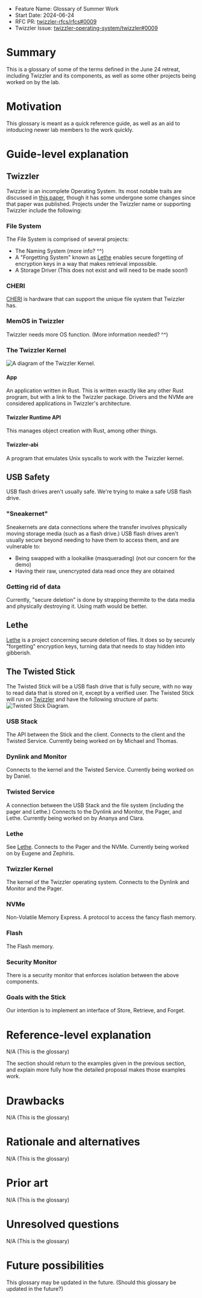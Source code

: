 - Feature Name: Glossary of Summer Work
- Start Date: 2024-06-24
- RFC PR: [twizzler-rfcs/rfcs#0009](https://github.com/twizzler-operating-system/rfcs/pull/0009)
- Twizzler Issue: [twizzler-operating-system/twizzler#0009](https://github.com/twizzler-operating-system/twizzler/issues/0009)

# Summary
[summary]: #summary

This is a glossary of some of the terms defined in the June 24 retreat, including Twizzler and its components, as well as some other projects being worked on by the lab.

# Motivation
[motivation]: #motivation

This glossary is meant as a quick reference guide, as well as an aid to intoducing newer lab members to the work quickly.

# Guide-level explanation
[guide-level-explanation]: #guide-level-explanation

## Twizzler
Twizzler is an incomplete Operating System. Its most notable traits are discussed in [this paper](https://www.usenix.org/system/files/atc20-bittman.pdf), though it has some undergone some changes since that paper was published.
Projects under the Twizzler name or supporting Twizzler include the following:
### File System
The File System is comprised of several projects:
- The Naming System (more info? ^^)
- A "Forgetting System" known as [Lethe](https://cs-people.bu.edu/dstara/pdfs/Lethe.pdf)  enables secure forgetting of encryption keys in a way that makes retrieval impossible.
- A Storage Driver (This does not exist and will need to be made soon!)
### CHERI
[CHERI](https://www.cl.cam.ac.uk/research/security/ctsrd/cheri/) is hardware that can support the unique file system that Twizzler has.
### MemOS in Twizzler
Twizzler needs more OS function. (More information needed? ^^)
### The Twizzler Kernel
![A diagram of the Twizzler Kernel.](/../assets/twz_kernel_diagram_black.svg)
#### App
An application written in Rust. This is written exactly like any other Rust program, but with a link to the Twizzler package. Drivers and the NVMe are considered applications in Twizzler's architecture.
#### Twizzler Runtime API
This manages object creation with Rust, among other things.
#### Twizzler-abi
A program that emulates Unix syscalls to work with the Twizzler kernel.

## USB Safety
USB flash drives aren't usually safe. We're trying to make a safe USB flash drive.
### "Sneakernet"
Sneakernets are data connections where the transfer involves physically moving storage media (such as a flash drive.) USB flash drives aren't usually secure beyond needing to have them to access them, and are vulnerable to:
- Being swapped with a lookalike (masquerading) (not our concern for the demo)
- Having their raw, unencrypted data read once they are obtained
### Getting rid of data
Currently, "secure deletion" is done by strapping thermite to the data media and physically destroying it. Using math would be better.

## Lethe
[Lethe](https://dl.acm.org/doi/pdf/10.1145/3578353.3589541) is a project concerning secure deletion of files. It does so by securely "forgetting" encryption keys, turning data that needs to stay hidden into gibberish.

## The Twisted Stick
The Twisted Stick will be a USB flash drive that is fully secure, with no way to read data that is stored on it, except by a verified user.
The Twisted Stick will run on [Twizzler]() and have the following structure of parts:
![Twisted Stick Diagram.](/../assets/twisted_stick_layout_black.svg)
### USB Stack
The API between the Stick and the client.
Connects to the client and the Twisted Service.
Currently being worked on by Michael and Thomas.
### Dynlink and Monitor
Connects to the kernel and the Twisted Service.
Currently being worked on by Daniel.
### Twisted Service
A connection between the USB Stack and the file system (including the pager and Lethe.)
Connects to the Dynlink and Monitor, the Pager, and Lethe.
Currently being worked on by Ananya and Clara.
### Lethe
See [Lethe](https://dl.acm.org/doi/pdf/10.1145/3578353.3589541).
Connects to the Pager and the NVMe.
Currently being worked on by Eugene and Zephiris.
### Twizzler Kernel
The kernel of the Twizzler operating system.
Connects to the Dynlink and Monitor and the Pager.
### NVMe
Non-Volatile Memory Express. A protocol to access the fancy flash memory.
### Flash
The Flash memory.
### Security Monitor
There is a security monitor that enforces isolation between the above components.
### Goals with the Stick
Our intention is to implement an interface of Store, Retrieve, and Forget.

# Reference-level explanation
[reference-level-explanation]: #reference-level-explanation

N/A (This is the glossary)

The section should return to the examples given in the previous section, and explain more fully how the detailed proposal makes those examples work.

# Drawbacks
[drawbacks]: #drawbacks

N/A (This is the glossary)

# Rationale and alternatives
[rationale-and-alternatives]: #rationale-and-alternatives

N/A (This is the glossary)

# Prior art
[prior-art]: #prior-art

N/A (This is the glossary)

# Unresolved questions
[unresolved-questions]: #unresolved-questions

N/A (This is the glossary)

# Future possibilities
[future-possibilities]: #future-possibilities

This glossary may be updated in the future.
(Should this glossary be updated in the future?)
